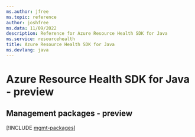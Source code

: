 ```yaml
---
ms.author: jfree
ms.topic: reference
author: joshfree
ms.data: 11/09/2022
description: Reference for Azure Resource Health SDK for Java
ms.service: resourcehealth
title: Azure Resource Health SDK for Java
ms.devlang: java
---
```

# Azure Resource Health SDK for Java - preview

## Management packages - preview
[!INCLUDE [mgmt-packages](resource-health-mgmt-index.md)]